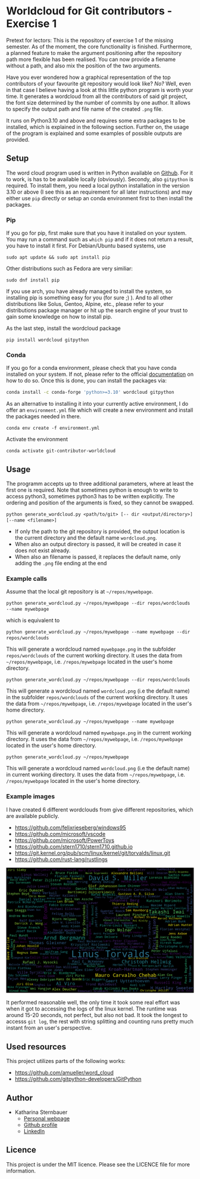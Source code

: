# Worldcloud for Git contributors - Exercise 1

Pretext for lectors: This is the repository of exercise 1 of the missing semester. As of the moment, the core functionality is finished. Furthermore, a planned feature to make the argument positioning after the repository path more flexible has been realised. You can now provide a fiename without a path, and also mix the position of the two arguments.

Have you ever wondered how a graphical representation of the top contributors of your favourite git repository would look like? *No?* Well, even in that case I believe having a look at this little python program is worth your time. It generates a wordcloud from all the contributors of said git project, the font size determined by the number of commits by one author. It allows to specify the output path and file name of the created `.png` file.

It runs on Python3.10 and above and requires some extra packages to be installed, which is explained in the following section. Further on, the usage of the program is explained and some examples of possible outputs are provided.

## Setup

The word cloud program used is written in Python available on [Github](https://github.com/amueller/word_cloud). For it to work, is has to be available locally (obviously). Secondy, also `gitpython` is required. To install them, you need a local python installation in the version 3.10 or above (I see this as an requirement for all later instructions) and may either use `pip` directly or setup an conda environment first to then install the packages.

### Pip

If you go for pip, first make sure that you have it installed on your system. You may run a command such as `which pip` and if it does not return a result, you have to install it first. For Debian/Ubuntu based systems, use
 
 ```
 sudo apt update && sudo apt install pip
 ```

Other distributions such as Fedora are very similiar:

```
sudo dnf install pip
```

If you use arch, you have already managed to install the system, so installing pip is something easy for you (for sure ;) ). And to all other distributions like Solus, Gentoo, Alpine, etc., please refer to your distributions package manager or hit up the search engine of your trust to gain some knowledge on how to install pip.

As the last step, install the wordcloud package

```
pip install wordcloud gitpython
```

### Conda

If you go for a conda environment, please check that you have conda installed on your system. If not, please refer to the official [documentation](https://docs.anaconda.com/anaconda/install/linux/) on how to do so. Once this is done, you can install the packages via:

```bash
conda install -c conda-forge 'python>=3.10' wordcloud gitpython
```

As an alternative to installing it into your currently active environment, I do offer an `environment.yml` file which will create a new environment and install the packages needed in there.

```
conda env create -f environment.yml
```

Activate the environment

```
conda activate git-contributor-worldcloud
```

## Usage

The programm accepts up to three additional parameters, where at least the first one is required. Note that sometimes python is enough to write to access python3, sometimes python3 has to be written explicitly. The ordering and position of the arguments is fixed, so they cannot be swapped.

```
python generate_wordcloud.py <path/to/git> [-- dir <output/directory>] [--name <filename>]
```

- If only the path to the git repository is provided, the output location is the current directory and the default name `wordcloud.png`.
- When also an output directory is passed, it will be created in case it does not exist already. 
- When also an filename is passed, it replaces the default name, only adding the `.png` file ending at the end

### Example calls

Assume that the local git repository is at `~/repos/mywebpage`.

```
python generate_wordcloud.py ~/repos/mywebpage --dir repos/wordclouds --name mywebpage
```

which is equivalent to

```
python generate_wordcloud.py ~/repos/mywebpage --name mywebpage --dir repos/wordclouds
```

This will generate a wordcloud named `mywebpage.png` in the subfolder `repos/wordclouds` of the current working directory. It uses the data from  `~/repos/mywebpage`, i.e. `/repos/mywebpage` located in the user's home directory.

```
python generate_wordcloud.py ~/repos/mywebpage --dir repos/wordclouds 
```

This will generate a wordcloud named `wordcloud.png` (i.e the default name) in the subfolder `repos/wordclouds` of the current working directory. It uses the data from `~/repos/mywebpage`, i.e. `/repos/mywebpage` located in the user's home directory.

```
python generate_wordcloud.py ~/repos/mywebpage --name mywebpage
```

This will generate a wordcloud named `mywebpage.png` in the current working directory. It uses the data from `~/repos/mywebpage`, i.e. `/repos/mywebpage` located in the user's home directory.


```
python generate_wordcloud.py ~/repos/mywebpage 
```

This will generate a wordcloud named `wordcloud.png` (i.e the default name) in current working directory. It uses the data from `~/repos/mywebpage`, i.e. `/repos/mywebpage` located in the user's home directory.

### Example images

I have created 6 different wordclouds from give different repositories, which are available publicly.

* https://github.com/felixrieseberg/windows95
* https://github.com/microsoft/vscode
* https://github.com/microsoft/PowerToys
* https://github.com/stern1710/stern1710.github.io
* https://git.kernel.org/pub/scm/linux/kernel/git/torvalds/linux.git
* https://github.com/rust-lang/rustlings

![The wordcloud](examples/linux_kernel.png)

It performed reasonable well, the only time it took some real effort was when it got to accessing the logs of the linux kernel. The runtime was around 15-20 seconds, not perfect, but also not bad. It took the longest to accesss `git log`, the rest with string splitting and counting runs pretty much instant from an user's perspective.

## Used resources ##

This project utilizes parts of the following works:
* https://github.com/amueller/word_cloud
* https://github.com/gitpython-developers/GitPython

## Author ##

* Katharina Sternbauer
  * [Personal webpage](www.sternbauer.eu)
  * [Github profile](https://github.com/Stern1710)
  * [LinkedIn](https://www.linkedin.com/in/katharina-sternbauer-318717201/)

## Licence ##

This project is under the MIT licence. Please see the LICENCE file for more information.